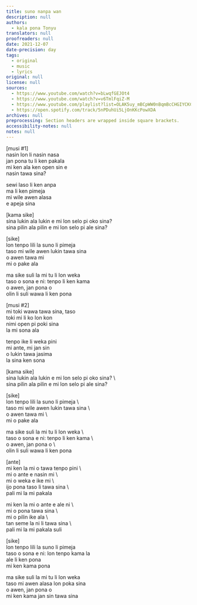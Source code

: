 ```yaml
---
title: suno nanpa wan
description: null
authors:
  - kala pona Tonyu
translators: null
proofreaders: null
date: 2021-12-07
date-precision: day
tags:
  - original
  - music
  - lyrics
original: null
license: null
sources:
  - https://www.youtube.com/watch?v=bLwqfGEJOt4
  - https://www.youtube.com/watch?v=v6TmlFqiZ-M
  - https://www.youtube.com/playlist?list=OLAK5uy_mBCpWW0nBqmBcCHGIYCKCFzTI7whhB4W8
  - https://open.spotify.com/track/5nPDuhUi5LjOnKKcPowXDA
archives: null
preprocessing: Section headers are wrapped inside square brackets.
accessibility-notes: null
notes: null
---
```


\[musi #1]  \
nasin lon li nasin nasa  \
jan pona tu li ken pakala  \
mi ken ala ken open sin e  \
nasin tawa sina?

sewi laso li ken anpa  \
ma li ken pimeja  \
mi wile awen alasa  \
e apeja sina

\[kama sike]  \
sina lukin ala lukin e mi lon selo pi oko sina?  \
sina pilin ala pilin e mi lon selo pi ale sina?

\[sike]  \
lon tenpo lili la suno li pimeja  \
taso mi wile awen lukin tawa sina  \
o awen tawa mi  \
mi o pake ala

ma sike suli la mi tu li lon weka  \
taso o sona e ni: tenpo li ken kama  \
o awen, jan pona o  \
olin li suli wawa li ken pona

\[musi #2]  \
mi toki wawa tawa sina, taso  \
toki mi li ko lon kon  \
nimi open pi poki sina  \
la mi sona ala

tenpo ike li weka pini  \
mi ante, mi jan sin  \
o lukin tawa jasima  \
la sina ken sona

\[kama sike]  \
sina lukin ala lukin e mi lon selo pi oko sina?  \  \
sina pilin ala pilin e mi lon selo pi ale sina?

\[sike]  \
lon tenpo lili la suno li pimeja  \  \
taso mi wile awen lukin tawa sina  \  \
o awen tawa mi  \  \
mi o pake ala

ma sike suli la mi tu li lon weka  \  \
taso o sona e ni: tenpo li ken kama  \  \
o awen, jan pona o  \  \
olin li suli wawa li ken pona

\[ante]  \
mi ken la mi o tawa tenpo pini  \  \
mi o ante e nasin mi  \  \
mi o weka e ike mi  \  \
ijo pona taso li tawa sina  \  \
pali mi la mi pakala

mi ken la mi o ante e ale ni  \  \
mi o pona tawa sina  \  \
mi o pilin ike ala  \  \
tan seme la ni li tawa sina  \  \
pali mi la mi pakala suli

\[sike]  \
lon tenpo lili la suno li pimeja  \
taso o sona e ni: lon tenpo kama la  \
ale li ken pona  \
mi ken kama pona

ma sike suli la mi tu li lon weka  \
taso mi awen alasa lon poka sina  \
o awen, jan pona o  \
mi ken kama jan sin tawa sina
